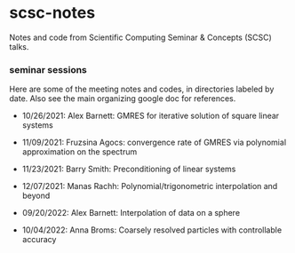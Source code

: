 # scsc-notes
Notes and code from Scientific Computing Seminar &amp; Concepts (SCSC) talks.


### seminar sessions

Here are some of the meeting notes and codes, in directories labeled
by date.
Also see the main organizing google doc for references.

* 10/26/2021: Alex Barnett: GMRES for iterative solution of square linear systems

* 11/09/2021: Fruzsina Agocs: convergence rate of GMRES via polynomial approximation on the spectrum

* 11/23/2021: Barry Smith: Preconditioning of linear systems

* 12/07/2021: Manas Rachh: Polynomial/trigonometric interpolation and beyond

* 09/20/2022: Alex Barnett: Interpolation of data on a sphere

* 10/04/2022: Anna Broms: Coarsely resolved particles with controllable accuracy

